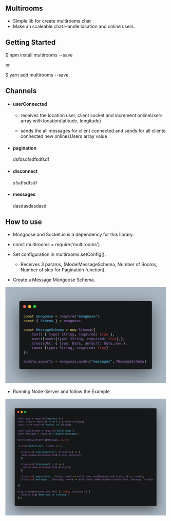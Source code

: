 ## Multirooms

- Simple lib for create multirooms chat
- Make an scaleable chat.Handle location and online users.

## Getting Started

$ npm install multirooms --save

or

$ yarn add multirooms --save

## Channels

- #### userConnected

  - receives the location user, client socket and increment onlineUsers array with location(latitude, longitude)
  
  - sends the all messages for client connected and sends for all cliente connected new onlinesUsers array value 
  
  
- #### pagination

  dsfdsdfsdfsdfsdf
  
- #### disconnect

    sfsdfsdfsdf
    
- #### messages

    dasdasdasdasd
    
    
## How to use
- Mongoose and Socket.io is a dependency for this library. 
- const multirooms = require('multirooms')

- Set configuration in  multirooms.setConfig().
  - Receives 3 params, (ModelMessageSchema, Number of Rooms, Number of skip for Pagination function).



- Create a Message Mongoose Schema.

<img src="https://github.com/cristiano182/multirooms/blob/master/mongooseSchema.png" width="500" />


- Running Node-Server and follow the Example.

<img src="https://github.com/cristiano182/multirooms/blob/master/Example.png" width="500" />

